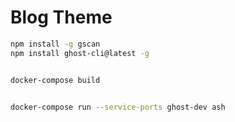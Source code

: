 # Blog Theme

```bash
npm install -g gscan
npm install ghost-cli@latest -g


docker-compose build


docker-compose run --service-ports ghost-dev ash
```
